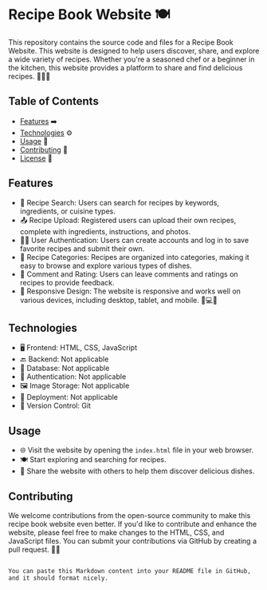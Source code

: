 
# Recipe Book Website 🍽️

This repository contains the source code and files for a Recipe Book Website. This website is designed to help users discover, share, and explore a wide variety of recipes. Whether you're a seasoned chef or a beginner in the kitchen, this website provides a platform to share and find delicious recipes. 🥗🍔🍰

## Table of Contents

- [Features](#features) ➡️
- [Technologies](#technologies) ⚙️
- [Usage](#usage) 📝
- [Contributing](#contributing) 🤝
- [License](#license) 📄

## Features

- 🍳 Recipe Search: Users can search for recipes by keywords, ingredients, or cuisine types.
- 📤 Recipe Upload: Registered users can upload their own recipes, complete with ingredients, instructions, and photos.
- 👩‍🍳 User Authentication: Users can create accounts and log in to save favorite recipes and submit their own.
- 🍔 Recipe Categories: Recipes are organized into categories, making it easy to browse and explore various types of dishes.
- 💬 Comment and Rating: Users can leave comments and ratings on recipes to provide feedback.
- 📱 Responsive Design: The website is responsive and works well on various devices, including desktop, tablet, and mobile. 📱💻📲

## Technologies

- 🖥️ Frontend: HTML, CSS, JavaScript
- 🔙 Backend: Not applicable
- 💾 Database: Not applicable
- 🔐 Authentication: Not applicable
- 🖼️ Image Storage: Not applicable
- 🚀 Deployment: Not applicable
- 📡 Version Control: Git

## Usage

- 🌐 Visit the website by opening the `index.html` file in your web browser.
- 🍽️ Start exploring and searching for recipes.
- 📢 Share the website with others to help them discover delicious dishes.

## Contributing

We welcome contributions from the open-source community to make this recipe book website even better. If you'd like to contribute and enhance the website, please feel free to make changes to the HTML, CSS, and JavaScript files. You can submit your contributions via GitHub by creating a pull request. 🚀🤝
```

You can paste this Markdown content into your README file in GitHub, and it should format nicely.

